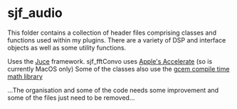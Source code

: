 # sjf_audio


This folder contains a collection of header files comprising classes and functions used within my plugins. 
There are a variety of DSP and interface objects as well as some utility functions.

Uses the [Juce](https://juce.com/) framework.
sjf_fftConvo uses [Apple's Accelerate](https://developer.apple.com/documentation/accelerate) (so is currently MacOS only)
Some of the classes also use the [gcem compile time math library](https://github.com/kthohr/gcem)

...The organisation and some of the code needs some improvement and some of the files just need to be removed...
